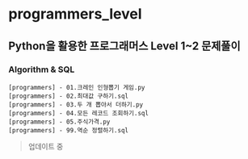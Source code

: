 # programmers_level
## Python을 활용한 프로그래머스 Level 1~2 문제풀이

### Algorithm & SQL
```
[programmers] - 01.크레인 인형뽑기 게임.py
[programmers] - 02.최대값 구하기.sql
[programmers] - 03.두 개 뽑아서 더하기.py
[programmers] - 04.모든 레코드 조회하기.sql
[programmers] - 05.주식가격.py
[programmers] - 99.역순 정렬하기.sql
```

> 업데이트 중
